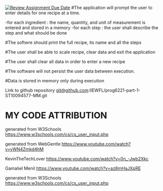 [![Review Assignment Due Date](https://classroom.github.com/assets/deadline-readme-button-24ddc0f5d75046c5622901739e7c5dd533143b0c8e959d652212380cedb1ea36.svg)](https://classroom.github.com/a/Oa99dRjC)
 #The application will prompt the user to enter details for one recipe at a time.
 
-for each ingredient : the name, quantity, and unit of measurement is entered and stored in a memory
-for each step : the user shall describe the step and what should be done

 #The softwre should print the full recipe, its name and all the steps
 
 #The user shall be able to scale recipe, clear data and exit the application
 
 #The user shall clear all data in order to enter a new recipe
 
 #The software will not persist the user data between execution.
 
 #Data is stored in memory only during execution
 
Link to github repository git@github.com:IIEWFL/prog6221-part-1-ST10094577-MM.git

 # MY CODE ATTRIBUTION
 
 generated from W3Schools
 https://www.w3schools.com/cs/cs_user_input.php
 
 generated from WebGentle
 https://www.youtube.com/watch?v=vWN4Zmkd4hM
 
 KevinTheTechLover
 https://www.youtube.com/watch?v=0n_-Jwb2Xkc
 
 Gamaliel Menil
 https://www.youtube.com/watch?v=az8mHaJXpRE
 
 generated from W3Schools
 https://www.w3schools.com/cs/cs_user_input.php
